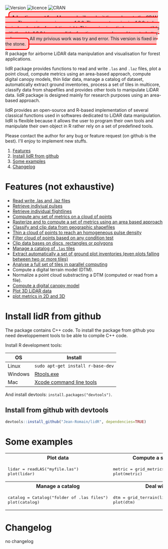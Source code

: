 ![Version](http://img.shields.io/Version/1.0.0%20beta.png)  ![licence](https://img.shields.io/badge/Licence-GPL--3-blue.svg) ![CRAN](https://img.shields.io/badge/CRAN-not%20yet-lightgray.svg)

<span style="background:#ffc3c3;padding:8px;border:solid red;margin:10px;border-radius:10px"><b>Advertissement for old users:</b> I will sumbmit the package to the CRAN soon. The previous version was v1.2.0. The current version is v1.0.0. to be logical and get the foundation right. This version is entirely non compatible with the old v1.2.0 because all the function names changed to get a better coherance. All my privious work was try and error. This version is fixed in the stone.
</span>

R package for airborne LiDAR data manipulation and visualisation for forest applications. 

lidR package provides functions to read and write `.las` and `.laz` files, plot a point cloud, compute metrics using an area-based approach, compute digital canopy models, thin lidar data, manage a catalog of dataset, automatically extract ground inventories, process a set of tiles in multicore, classify data from shapefiles and provides other tools to manipulate LiDAR data. lidR package is designed mainly for research purposes using an area-based approach.

lidR provides an open-source and R-based implementation of several classical functions used in softwares dedicated to LiDAR data manipulation. lidR is flexible because it allows the user to program their own tools and manipulate their own object in R rather rely on a set of predefined tools.

Please contact the author for any bug or feature request (on github is the best). I'll enjoy to implement new stuffs.

1. [Features](#features)
2. [Install lidR from github](#install-lidr-from-github)
3. [Some examples](#some-examples)
4. [Changelog](#changelog)

# Features (not exhaustive)

- [Read write .las and .laz files](http://jean-romain.github.io/lidR/loadLidar.html)
- [Retrieve indiviual pulses](http://jean-romain.github.io/lidR/loadLidar.html#dynamically-computed-fields)
- [Retrieve individual flightlines](http://jean-romain.github.io/lidR/loadLidar.html#dynamically-computed-fields)
- [Compute any set of metrics on a cloud of points](http://jean-romain.github.io/lidR/gridmetrics.html#cloudmetrics)
- [Rasterize and to compute a set of metrics using an area based approach](http://jean-romain.github.io/lidR/gridmetrics.html)
- [Classify and clip data from geographic shapefiles](http://jean-romain.github.io/lidR/classify_from_shapefile.html)
- [Thin a cloud of points to reach an homogeneous pulse density](http://jean-romain.github.io/lidR/thin.html)
- [Filter cloud of points based on any condition test](http://jean-romain.github.io/lidR/lasfilter.html)
- [Clip data bases on discs, rectangles or polygons](http://jean-romain.github.io/lidR/clip.html)
- [Manage a catalog of `.las` tiles](http://jean-romain.github.io/lidR/catalog.html)
- [Extract automatically a set of ground plot inventories (even plots falling between two or more tiles)](http://jean-romain.github.io/lidR/catalog.html#extract-a-ground-inventory)
- [Analyse a full set of tiles in parallel computing](http://jean-romain.github.io/lidR/catalog.html#process-all-the-file-of-a-catalog)
- Compute a digital terrain model (DTM).
- Normalize a point cloud substracting a DTM (computed or read from a file).
- [Compute a digital canopy model](http://jean-romain.github.io/lidR/canopy.html)
- [Plot 3D LiDAR data](http://jean-romain.github.io/lidR/plotLidar.html)
- [plot metrics in 2D and 3D](http://jean-romain.github.io/lidR/gridmetrics.html)

# Install lidR from github

The package contains C++ code. To install the package from github you need developpement tools to be able to compile C++ code.

Install R development tools:

| OS      | Install
|---------|-------------------------------------------------------------------|
| Linux   | `sudo apt-get install r-base-dev`                                 |
| Windows | [Rtools.exe](https://cran.r-project.org/bin/windows/Rtools/)      |
| Mac     | [Xcode command line tools](https://developer.apple.com/downloads) |

And install devtools: `install.packages("devtools")`.

## Install from github with devtools

````r
devtools::install_github("Jean-Romain/lidR", dependencies=TRUE)
````
    
# Some examples

<table>
  <tr>
    <th>Plot data</th>
    <th>Compute a simple metric</th>
  </tr>
  <tr>
    <td valign="top">
<pre>lidar = readLAS("myfile.las")
plot(lidar)</pre>
<img src="https://raw.githubusercontent.com/Jean-Romain/lidR/gh-pages/images/plot3d_1.jpg" alt="" style="max-width:100%;">
    </td>
    <td valign="top">
<pre>metric = grid_metrics(lidar, 20, mean(Z))
plot(metric)</pre>
<img src="https://raw.githubusercontent.com/Jean-Romain/lidR/gh-pages/images/gridMetrics-mean.jpg" alt="" style="max-width:100%;">
    </td>
  </tr>
    <tr>
    <th>Manage a catalog</th>
    <th>Deal with DTM</th>
  </tr>
  <tr>
    <td valign="top">
<pre>catalog = Catalog("folder of .las files")
plot(catalog)</pre>
<img src="https://raw.githubusercontent.com/Jean-Romain/lidR/gh-pages/images/catalog.png" alt="" style="max-width:100%;">
    </td>
    <td valign="top">
<pre>dtm = grid_terrain(lidar)
plot(dtm)</pre>
<img src="https://raw.githubusercontent.com/Jean-Romain/lidR/gh-pages/images/dtm.jpg" alt="" style="max-width:100%;">
    </td>
  </tr>
</table>

# Changelog

no changelog
